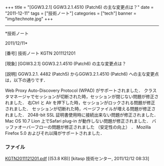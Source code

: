 ﻿+++
title = "[GGW3.2.1] GGW3.2.1.4510 (Patch6) の主な変更点は？"
date = "2011-12-11"
tags = ["技術ノート"]
categories = ["tech"]
banner = "img/technote.jpg"
+++

-----------------------------------------------------------------------------------------------------------------------------

*技術ノート

2011/12/11*


[番号]
技術ノート KGTN 2011121201

[現象]
[GGW3.2.1] GGW3.2.1.4510 (Patch6) の主な変更点は？

[説明]
GGW3.2.1. 4482 (Patch5) からGGW3.2.1.4510 (Patch6)
への主な変更点は，以下の通りです．

Web Proxy Auto-Discovery Protocol (WPAD) がサポートされました．
クラスタマネージャでセッションが切断された時，セッションが閉じない問題が修正されました．
右Ctrl と Alr
を押下した時，セッションがロックされる問題が修正されました．
セッションが切断れた時，ページファイルが増える問題が修正されました．
2048-bit SSL 証明書使用時に接続出来ない問題が修正されました．
Mac OS 10.7 Lion 上でSafari plug-in が動作しない問題が修正されました．
バッファオーバーフローの問題が修正されました （安定性の向上） ．
Mozilla Firefox 5.0 およびそれ以降がサポートされました．


### ファイル

 
 


[KGTN2011121201.pdf](http://techreport.kitasp.net/attachments/download/745/KGTN2011121201.pdf)
 [(53.8 KB)] [kitasp 技術センター, 2011/12/12
08:33]


 


 

